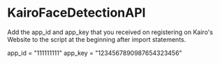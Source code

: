 # KairoFaceDetectionAPI

Add the app_id and app_key that you received on registering on Kairo's Website to the script at the beginning after import statements.

app_id = "111111111"
app_key = "1234567890987654323456"
